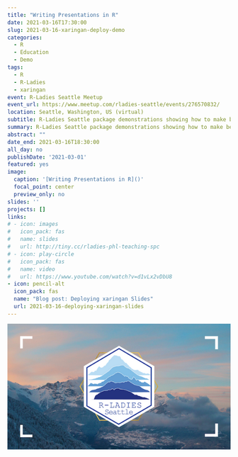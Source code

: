 ```yaml
---
title: "Writing Presentations in R"
date: 2021-03-16T17:30:00
slug: 2021-03-16-xaringan-deploy-demo
categories:
  - R
  - Education
  - Demo
tags:
  - R
  - R-Ladies
  - xaringan
event: R-Ladies Seattle Meetup
event_url: https://www.meetup.com/rladies-seattle/events/276570832/
location: Seattle, Washington, US (virtual)
subtitle: R-Ladies Seattle package demonstrations showing how to make beautiful slides with xaringan and how to deploy them.
summary: R-Ladies Seattle package demonstrations showing how to make beautiful slides with xaringan and how to deploy them.
abstract: ""
date_end: 2021-03-16T18:30:00
all_day: no
publishDate: '2021-03-01'
featured: yes
image:
  caption: '[Writing Presentations in R]()'
  focal_point: center
  preview_only: no
slides: ''
projects: []
links:
# - icon: images
#   icon_pack: fas
#   name: slides
#   url: http://tiny.cc/rladies-phl-teaching-spc
# - icon: play-circle
#   icon_pack: fas
#   name: video
#   url: https://www.youtube.com/watch?v=d1vLx2vDbU8
- icon: pencil-alt
  icon_pack: fas
  name: "Blog post: Deploying xaringan Slides"
  url: 2021-03-16-deploying-xaringan-slides
---
```


![Hex logo for R-Ladies Seattle featuring some ggplot2-created mountain ranges](rladies-seattle.png)
